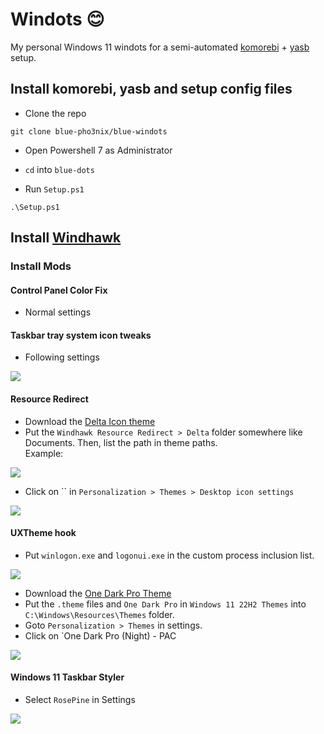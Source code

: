 # Windots 😊
My personal Windows 11 windots for a semi-automated [komorebi](https://github.com/LGUG2Z/komorebi) + [yasb](https://github.com/amnweb/yasb) setup.
## Install komorebi, yasb and setup config files
- Clone the repo
```
git clone blue-pho3nix/blue-windots
```
- Open Powershell 7 as Administrator

- `cd` into `blue-dots`
- Run `Setup.ps1`
```
.\Setup.ps1
```

## Install [Windhawk](https://windhawk.net/)
### Install Mods
#### Control Panel Color Fix
- Normal settings

#### Taskbar tray system icon tweaks
- Following settings

![](https://github.com/user-attachments/assets/838cb6d0-16d8-4bf6-b915-a93b08823970)

#### Resource Redirect
- Download the [Delta Icon theme](https://www.deviantart.com/niivu/art/DELTA-for-Windows-11-1250579496)
- Put the `Windhawk Resource Redirect > Delta` folder somewhere like Documents. Then, list the path in theme paths.
<br> Example:

![](https://github.com/user-attachments/assets/7d2db809-dad4-41a5-93eb-c77b3f70d930)

- Click on `` in `Personalization > Themes > Desktop icon settings`

![](https://github.com/user-attachments/assets/81b96814-cb1a-4574-87d1-275a98001192)


#### UXTheme hook
- Put `winlogon.exe` and `logonui.exe` in the custom process inclusion list.

![](https://github.com/user-attachments/assets/5a86b125-9009-4780-bde0-cfd271ea937c)

- Download the [One Dark Pro Theme](https://www.deviantart.com/niivu/art/One-Dark-Pro-for-Windows-11-930312689)
- Put the `.theme` files and `One Dark Pro` in `Windows 11 22H2 Themes` into `C:\Windows\Resources\Themes` folder.
- Goto `Personalization > Themes` in settings.
- Click on `One Dark Pro (Night) - PAC

![](https://github.com/user-attachments/assets/c07ed3c6-b1a0-4729-ab6f-b0442f4fe31d)

#### Windows 11 Taskbar Styler
- Select `RosePine` in Settings

![](https://github.com/user-attachments/assets/fa320a04-5b3d-4cba-bfb7-dc299757411f)
